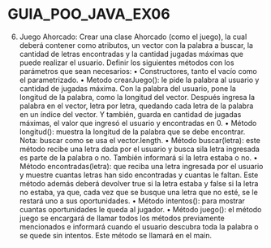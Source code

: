 # GUIA_POO_JAVA_EX06
6. Juego Ahorcado: Crear una clase Ahorcado (como el juego), la cual deberá contener como 
atributos, un vector con la palabra a buscar, la cantidad de letras encontradas y la cantidad 
jugadas máximas que puede realizar el usuario. Definir los siguientes métodos con los 
parámetros que sean necesarios:
• Constructores, tanto el vacío como el parametrizado.
• Metodo crearJuego(): le pide la palabra al usuario y cantidad de jugadas máxima. Con 
la palabra del usuario, pone la longitud de la palabra, como la longitud del vector. 
Después ingresa la palabra en el vector, letra por letra, quedando cada letra de la 
palabra en un índice del vector. Y también, guarda en cantidad de jugadas máximas, el 
valor que ingresó el usuario y encontradas en 0.
• Método longitud(): muestra la longitud de la palabra que se debe encontrar. Nota: 
buscar como se usa el vector.length.
• Método buscar(letra): este método recibe una letra dada por el usuario y busca sila 
letra ingresada es parte de la palabra o no. También informará si la letra estaba o no.
• Método encontradas(letra): que reciba una letra ingresada por el usuario y muestre 
cuantas letras han sido encontradas y cuantas le faltan. Este método además deberá 
devolver true si la letra estaba y false si la letra no estaba, ya que, cada vez que se 
busque una letra que no esté, se le restará uno a sus oportunidades.
• Método intentos(): para mostrar cuantas oportunidades le queda al jugador.
• Método juego(): el método juego se encargará de llamar todos los métodos 
previamente mencionados e informará cuando el usuario descubra toda la palabra o 
se quede sin intentos. Este método se llamará en el main.
